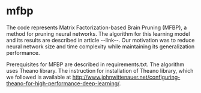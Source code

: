 # mfbp
The code represents Matrix Factorization-based Brain Pruning (MFBP), a method for pruning neural networks. The algorithm for this learning model and its results are described in article --link--. Our motivation was to reduce neural network size and time complexity while maintaining its generalization performance.

Prerequisites for MFBP are described in requirements.txt. The algorithm uses Theano library. The instruction for installation of Theano library, which we followed is available at http://www.johnwittenauer.net/configuring-theano-for-high-performance-deep-learning/.
